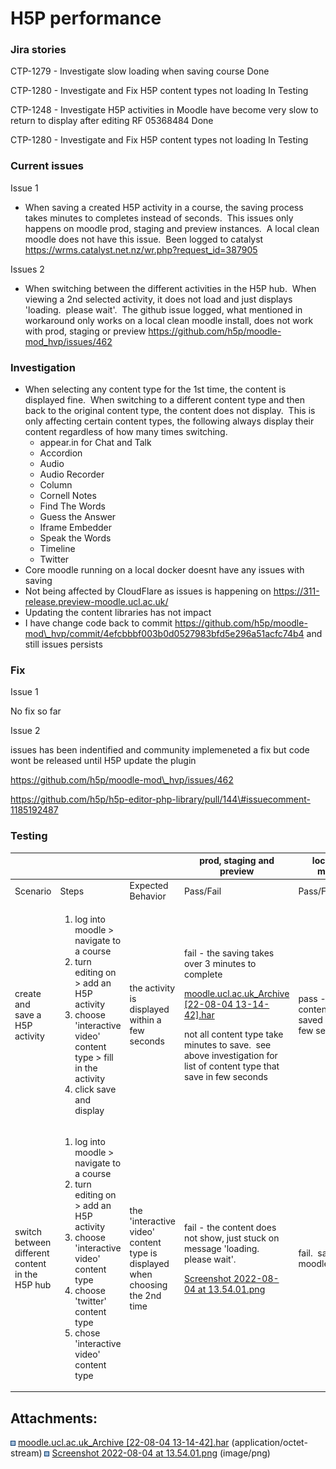 # H5P performance

### Jira stories

CTP-1279 - Investigate slow loading when saving course Done

CTP-1280 - Investigate and Fix H5P content types not loading In Testing

CTP-1248 - Investigate H5P activities in Moodle have become very slow to return to display after editing RF 05368484 Done

CTP-1280 - Investigate and Fix H5P content types not loading In Testing

### Current issues

Issue 1

-   When saving a created H5P activity in a course, the saving process takes minutes to completes instead of seconds.  This issues only happens on moodle prod, staging and preview instances.  A local clean moodle does not have this issue.  Been logged to catalyst <https://wrms.catalyst.net.nz/wr.php?request_id=387905> 

Issues 2

-   When switching between the different activities in the H5P hub.  When viewing a 2nd selected activity, it does not load and just displays 'loading.  please wait'.  The github issue logged, what mentioned in workaround only works on a local clean moodle install, does not work with prod, staging or preview <https://github.com/h5p/moodle-mod_hvp/issues/462>

### Investigation

-   When selecting any content type for the 1st time, the content is displayed fine.  When switching to a different content type and then back to the original content type, the content does not display.  This is only affecting certain content types, the following always display their content regardless of how many times switching.
    -   appear.in for Chat and Talk
    -   Accordion
    -   Audio
    -   Audio Recorder
    -   Column
    -   Cornell Notes
    -   Find The Words
    -   Guess the Answer
    -   Iframe Embedder
    -   Speak the Words
    -   Timeline
    -   Twitter
-   Core moodle running on a local docker doesnt have any issues with saving
-   Not being affected by CloudFlare as issues is happening on https://311-release.preview-moodle.ucl.ac.uk/
-   Updating the content libraries has not impact
-   I have change code back to commit https://github.com/h5p/moodle-mod\_hvp/commit/4efcbbbf003b0d0527983bfd5e296a51acfc74b4 and still issues persists

### Fix

Issue 1

No fix so far

Issue 2

issues has been indentified and community implemeneted a fix but code wont be released until H5P update the plugin

https://github.com/h5p/moodle-mod\_hvp/issues/462

https://github.com/h5p/h5p-editor-php-library/pull/144\#issuecomment-1185192487

### Testing

<table>
<thead>
<tr class="header">
<th><br />
</th>
<th><br />
</th>
<th><br />
</th>
<th>prod, staging and preview</th>
<th>local core moodle</th>
</tr>
</thead>
<tbody>
<tr class="odd">
<td>Scenario</td>
<td>Steps</td>
<td>Expected Behavior</td>
<td>Pass/Fail</td>
<td>Pass/Fail</td>
</tr>
<tr class="even">
<td>create and save a H5P activity</td>
<td><ol>
<li>log into moodle &gt; navigate to a course</li>
<li>turn editing on &gt; add an H5P activity</li>
<li>choose 'interactive video' content type &gt; fill in the activity</li>
<li>click save and display</li>
</ol></td>
<td>the activity is displayed within a few seconds</td>
<td><p>fail - the saving takes over 3 minutes to complete</p>
<p><a href="attachments/218006391/218006703.har">moodle.ucl.ac.uk_Archive [22-08-04 13-14-42].har</a></p>
<p>not all content type take minutes to save.  see above investigation for list of content type that save in few seconds</p></td>
<td>pass - all content type are saved within a few seconds</td>
</tr>
<tr class="odd">
<td>switch between different content in the H5P hub</td>
<td><ol>
<li>log into moodle &gt; navigate to a course</li>
<li>turn editing on &gt; add an H5P activity</li>
<li>choose 'interactive video' content type</li>
<li>choose 'twitter' content type</li>
<li>chose 'interactive video' content type</li>
</ol></td>
<td>the 'interactive video' content type is displayed when choosing the 2nd time</td>
<td><p>fail - the content does not show, just stuck on message 'loading.  please wait'.</p>
<p><a href="attachments/218006391/218006706.png">Screenshot 2022-08-04 at 13.54.01.png</a></p></td>
<td>fail.  same as moodle.ucl.ac.uk</td>
</tr>
</tbody>
</table>

## Attachments:

<img src="images/icons/bullet_blue.gif" width="8" height="8" /> [moodle.ucl.ac.uk\_Archive \[22-08-04 13-14-42\].har](attachments/218006391/218006703.har) (application/octet-stream)
<img src="images/icons/bullet_blue.gif" width="8" height="8" /> [Screenshot 2022-08-04 at 13.54.01.png](attachments/218006391/218006706.png) (image/png)

